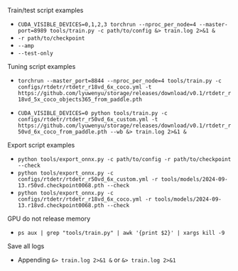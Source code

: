 

Train/test script examples
- `CUDA_VISIBLE_DEVICES=0,1,2,3 torchrun --nproc_per_node=4 --master-port=8989 tools/train.py -c path/to/config &> train.log 2>&1 &`
- `-r path/to/checkpoint`
- `--amp`
- `--test-only` 


Tuning script examples
- `torchrun --master_port=8844 --nproc_per_node=4 tools/train.py -c configs/rtdetr/rtdetr_r18vd_6x_coco.yml -t https://github.com/lyuwenyu/storage/releases/download/v0.1/rtdetr_r18vd_5x_coco_objects365_from_paddle.pth` 

- `CUDA_VISIBLE_DEVICES=0 python tools/train.py -c configs/rtdetr/rtdetr_r50vd_6x_custom.yml -t https://github.com/lyuwenyu/storage/releases/download/v0.1/rtdetr_r50vd_6x_coco_from_paddle.pth --wb &> train.log 2>&1 &` 


Export script examples
- `python tools/export_onnx.py -c path/to/config -r path/to/checkpoint --check`
- `python tools/export_onnx.py -c configs/rtdetr/rtdetr_r50vd_6x_custom.yml -r tools/models/2024-09-13.r50vd.checkpoint0068.pth --check`
- `python tools/export_onnx.py -c configs/rtdetr/rtdetr_r18vd_6x_coco.yml -r tools/models/2024-09-13.r18vd.checkpoint0068.pth --check`


GPU do not release memory
- `ps aux | grep "tools/train.py" | awk '{print $2}' | xargs kill -9`


Save all logs
- Appending `&> train.log 2>&1 &` or `&> train.log 2>&1`

